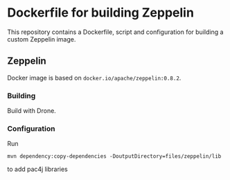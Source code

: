 # Dockerfile for building Zeppelin

This repository contains a Dockerfile, script and configuration for building a custom Zeppelin image.

## Zeppelin

Docker image is based on `docker.io/apache/zeppelin:0.8.2`.

### Building

Build with Drone.

### Configuration

Run

    mvn dependency:copy-dependencies -DoutputDirectory=files/zeppelin/lib

to add pac4j libraries

